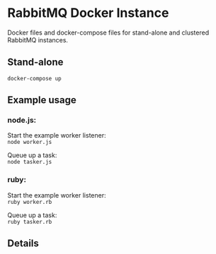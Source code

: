 # RabbitMQ Docker Instance
Docker files and docker-compose files for stand-alone and clustered RabbitMQ instances.
## Stand-alone
`docker-compose up`
## Example usage
### node.js:
Start the example worker listener:  
`node worker.js`

Queue up a task:  
`node tasker.js`

### ruby:
Start the example worker listener:  
`ruby worker.rb`

Queue up a task:  
`ruby tasker.rb`


## Details
